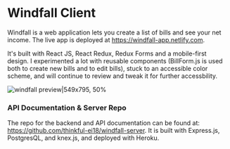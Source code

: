 # Windfall Client

Windfall is a web application lets you create a list of bills and see your net income. The live app is deployed at https://windfall-app.netlify.com.

It's built with React JS, React Redux, Redux Forms and a mobile-first design. I experimented a lot with reusable components (BillForm.js is used both to create new bills and to edit bills), stuck to an accessible color scheme, and will continue to review and tweak it for further accessbility.

![windfall preview|549x795, 50%](https://res.cloudinary.com/adriantoddross/image/upload/v1528352170/windfall-preview.gif)

### API Documentation & Server Repo
The repo for the backend and API documentation can be found at: https://github.com/thinkful-ei18/windfall-server. It is built with Express.js, PostgresQL, and knex.js, and deployed with Heroku.
